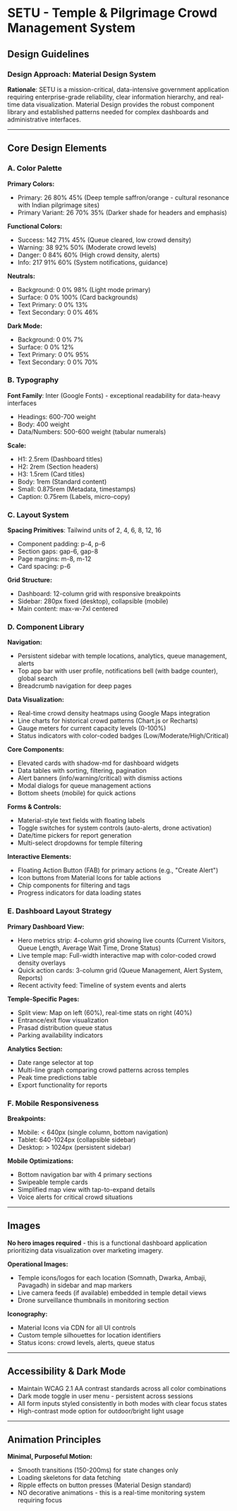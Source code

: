 # SETU - Temple & Pilgrimage Crowd Management System
## Design Guidelines

### Design Approach: Material Design System
**Rationale**: SETU is a mission-critical, data-intensive government application requiring enterprise-grade reliability, clear information hierarchy, and real-time data visualization. Material Design provides the robust component library and established patterns needed for complex dashboards and administrative interfaces.

---

## Core Design Elements

### A. Color Palette

**Primary Colors:**
- Primary: 26 80% 45% (Deep temple saffron/orange - cultural resonance with Indian pilgrimage sites)
- Primary Variant: 26 70% 35% (Darker shade for headers and emphasis)

**Functional Colors:**
- Success: 142 71% 45% (Queue cleared, low crowd density)
- Warning: 38 92% 50% (Moderate crowd levels)
- Danger: 0 84% 60% (High crowd density, alerts)
- Info: 217 91% 60% (System notifications, guidance)

**Neutrals:**
- Background: 0 0% 98% (Light mode primary)
- Surface: 0 0% 100% (Card backgrounds)
- Text Primary: 0 0% 13%
- Text Secondary: 0 0% 46%

**Dark Mode:**
- Background: 0 0% 7%
- Surface: 0 0% 12%
- Text Primary: 0 0% 95%
- Text Secondary: 0 0% 70%

### B. Typography

**Font Family**: Inter (Google Fonts) - exceptional readability for data-heavy interfaces
- Headings: 600-700 weight
- Body: 400 weight
- Data/Numbers: 500-600 weight (tabular numerals)

**Scale:**
- H1: 2.5rem (Dashboard titles)
- H2: 2rem (Section headers)
- H3: 1.5rem (Card titles)
- Body: 1rem (Standard content)
- Small: 0.875rem (Metadata, timestamps)
- Caption: 0.75rem (Labels, micro-copy)

### C. Layout System

**Spacing Primitives**: Tailwind units of 2, 4, 6, 8, 12, 16
- Component padding: p-4, p-6
- Section gaps: gap-6, gap-8
- Page margins: m-8, m-12
- Card spacing: p-6

**Grid Structure:**
- Dashboard: 12-column grid with responsive breakpoints
- Sidebar: 280px fixed (desktop), collapsible (mobile)
- Main content: max-w-7xl centered

### D. Component Library

**Navigation:**
- Persistent sidebar with temple locations, analytics, queue management, alerts
- Top app bar with user profile, notifications bell (with badge counter), global search
- Breadcrumb navigation for deep pages

**Data Visualization:**
- Real-time crowd density heatmaps using Google Maps integration
- Line charts for historical crowd patterns (Chart.js or Recharts)
- Gauge meters for current capacity levels (0-100%)
- Status indicators with color-coded badges (Low/Moderate/High/Critical)

**Core Components:**
- Elevated cards with shadow-md for dashboard widgets
- Data tables with sorting, filtering, pagination
- Alert banners (info/warning/critical) with dismiss actions
- Modal dialogs for queue management actions
- Bottom sheets (mobile) for quick actions

**Forms & Controls:**
- Material-style text fields with floating labels
- Toggle switches for system controls (auto-alerts, drone activation)
- Date/time pickers for report generation
- Multi-select dropdowns for temple filtering

**Interactive Elements:**
- Floating Action Button (FAB) for primary actions (e.g., "Create Alert")
- Icon buttons from Material Icons for table actions
- Chip components for filtering and tags
- Progress indicators for data loading states

### E. Dashboard Layout Strategy

**Primary Dashboard View:**
- Hero metrics strip: 4-column grid showing live counts (Current Visitors, Queue Length, Average Wait Time, Drone Status)
- Live temple map: Full-width interactive map with color-coded crowd density overlays
- Quick action cards: 3-column grid (Queue Management, Alert System, Reports)
- Recent activity feed: Timeline of system events and alerts

**Temple-Specific Pages:**
- Split view: Map on left (60%), real-time stats on right (40%)
- Entrance/exit flow visualization
- Prasad distribution queue status
- Parking availability indicators

**Analytics Section:**
- Date range selector at top
- Multi-line graph comparing crowd patterns across temples
- Peak time predictions table
- Export functionality for reports

### F. Mobile Responsiveness

**Breakpoints:**
- Mobile: < 640px (single column, bottom navigation)
- Tablet: 640-1024px (collapsible sidebar)
- Desktop: > 1024px (persistent sidebar)

**Mobile Optimizations:**
- Bottom navigation bar with 4 primary sections
- Swipeable temple cards
- Simplified map view with tap-to-expand details
- Voice alerts for critical crowd situations

---

## Images

**No hero images required** - this is a functional dashboard application prioritizing data visualization over marketing imagery.

**Operational Images:**
- Temple icons/logos for each location (Somnath, Dwarka, Ambaji, Pavagadh) in sidebar and map markers
- Live camera feeds (if available) embedded in temple detail views
- Drone surveillance thumbnails in monitoring section

**Iconography:**
- Material Icons via CDN for all UI controls
- Custom temple silhouettes for location identifiers
- Status icons: crowd levels, alerts, queue status

---

## Accessibility & Dark Mode

- Maintain WCAG 2.1 AA contrast standards across all color combinations
- Dark mode toggle in user menu - persistent across sessions
- All form inputs styled consistently in both modes with clear focus states
- High-contrast mode option for outdoor/bright light usage

---

## Animation Principles

**Minimal, Purposeful Motion:**
- Smooth transitions (150-200ms) for state changes only
- Loading skeletons for data fetching
- Ripple effects on button presses (Material Design standard)
- NO decorative animations - this is a real-time monitoring system requiring focus